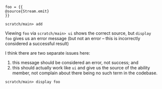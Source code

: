 ```unison
foo = {{
@source{Stream.emit}
}}
```

```ucm
scratch/main> add
```

Viewing `foo` via `scratch/main> ui` shows the correct source, but `display foo` gives us an error message (but not an error – this is incorrectly considered a successful result)

I think there are two separate issues here:

1. this message should be considered an error, not success; and
2. this should actually work like `ui` and give us the source of the ability member, not complain about there being no such term in the codebase.

```ucm:incorrect
scratch/main> display foo
```
